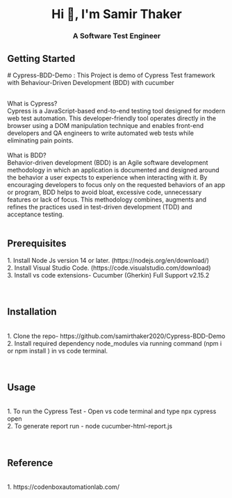 <h1 align="center">Hi 👋, I'm Samir Thaker</h1>
<h3 align="center">A Software Test Engineer</h3>
<h2>Getting Started</h2>
# Cypress-BDD-Demo : This Project is demo of Cypress Test framework with Behaviour-Driven Development (BDD) with cucumber<br><br>

What is Cypress?<br>
Cypress is a JavaScript-based end-to-end testing tool designed for modern web test automation. This developer-friendly tool operates directly in the browser using a DOM manipulation technique and enables front-end developers and QA engineers to write automated web tests while eliminating pain points.
<br><br>
What is BDD?<br>
Behavior-driven development (BDD) is an Agile software development methodology in which an application is documented and designed around the behavior a user expects to experience when interacting with it. By encouraging developers to focus only on the requested behaviors of an app or program, BDD helps to avoid bloat, excessive code, unnecessary features or lack of focus. This methodology combines, augments and refines the practices used in test-driven development (TDD) and acceptance testing.
<br><br>
<h2>Prerequisites</h2>
1. Install Node Js version 14 or later. (https://nodejs.org/en/download/)<br>
2. Install Visual Studio Code. (https://code.visualstudio.com/download)<br>
3. Install vs code extensions- Cucumber (Gherkin) Full Support v2.15.2<br>
<br><br>
<h2>Installation</h2><br>
1. Clone the repo- https://github.com/samirthaker2020/Cypress-BDD-Demo<br>
2. Install required dependency node_modules via running command (npm i or npm install ) in vs code terminal.<br>
<br><br>
<h2>Usage</h2><br>
1. To run the Cypress Test - Open vs code terminal and type  npx cypress open<br>
2. To generate report run - node cucumber-html-report.js<br>
<br><br>
<h2> Reference</h2><br>
1. https://codenboxautomationlab.com/<br>
